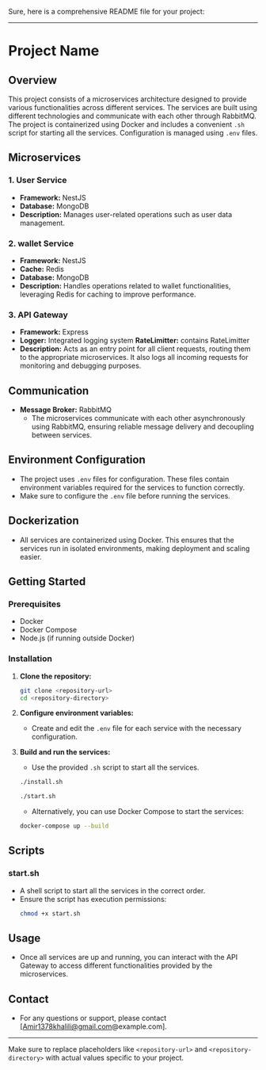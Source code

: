 Sure, here is a comprehensive README file for your project:

---

# Project Name

## Overview

This project consists of a microservices architecture designed to provide various functionalities across different services. The services are built using different technologies and communicate with each other through RabbitMQ. The project is containerized using Docker and includes a convenient `.sh` script for starting all the services. Configuration is managed using `.env` files.

## Microservices

### 1. User Service

- **Framework:** NestJS
- **Database:** MongoDB
- **Description:** Manages user-related operations such as user data management.

### 2. wallet Service

- **Framework:** NestJS
- **Cache:** Redis
- **Database:** MongoDB
- **Description:** Handles operations related to wallet functionalities, leveraging Redis for caching to improve performance.

### 3. API Gateway

- **Framework:** Express
- **Logger:** Integrated logging system
  **RateLimitter:** contains RateLimitter
- **Description:** Acts as an entry point for all client requests, routing them to the appropriate microservices. It also logs all incoming requests for monitoring and debugging purposes.

## Communication

- **Message Broker:** RabbitMQ
  - The microservices communicate with each other asynchronously using RabbitMQ, ensuring reliable message delivery and decoupling between services.

## Environment Configuration

- The project uses `.env` files for configuration. These files contain environment variables required for the services to function correctly.
- Make sure to configure the `.env` file before running the services.

## Dockerization

- All services are containerized using Docker. This ensures that the services run in isolated environments, making deployment and scaling easier.

## Getting Started

### Prerequisites

- Docker
- Docker Compose
- Node.js (if running outside Docker)

### Installation

1. **Clone the repository:**

   ```sh
   git clone <repository-url>
   cd <repository-directory>
   ```

2. **Configure environment variables:**

   - Create and edit the `.env` file for each service with the necessary configuration.

3. **Build and run the services:**

   - Use the provided `.sh` script to start all the services.

   ```sh
   ./install.sh
   ```

   ```sh
   ./start.sh
   ```

   - Alternatively, you can use Docker Compose to start the services:

   ```sh
   docker-compose up --build
   ```

## Scripts

### start.sh

- A shell script to start all the services in the correct order.
- Ensure the script has execution permissions:
  ```sh
  chmod +x start.sh
  ```

## Usage

- Once all services are up and running, you can interact with the API Gateway to access different functionalities provided by the microservices.

## Contact

- For any questions or support, please contact [Amir1378khalili@gmail.com@example.com].

---

Make sure to replace placeholders like `<repository-url>` and `<repository-directory>` with actual values specific to your project.

